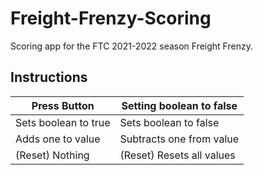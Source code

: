 # Freight-Frenzy-Scoring
Scoring app for the FTC 2021-2022 season Freight Frenzy.
## Instructions
| Press Button         | Setting boolean to false  |
| -------------------- | ------------------------- |
| Sets boolean to true | Sets boolean to false     |
| Adds one to value    | Subtracts one from value  |
| (Reset) Nothing      | (Reset) Resets all values |